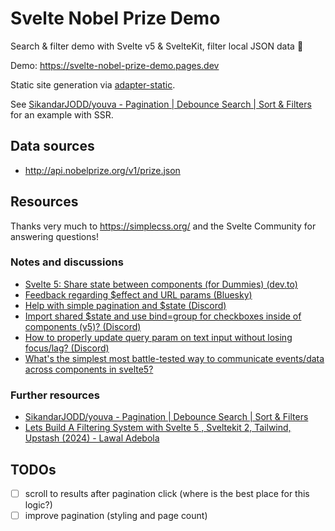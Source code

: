 # Svelte Nobel Prize Demo

Search & filter demo with Svelte v5 & SvelteKit, filter local JSON data 🧙

Demo: https://svelte-nobel-prize-demo.pages.dev

Static site generation via [adapter-static](https://svelte.dev/docs/kit/adapter-static).

See [SikandarJODD/youva - Pagination | Debounce Search | Sort & Filters](https://github.com/SikandarJODD/youva) for an example with SSR.

## Data sources

- http://api.nobelprize.org/v1/prize.json

## Resources

Thanks very much to https://simplecss.org/ and the Svelte Community for answering questions!

### Notes and discussions

- [Svelte 5: Share state between components (for Dummies) (dev.to)](https://dev.to/mandrasch/svelte-5-share-state-between-components-for-dummies-4gd2)
- [Feedback regarding $effect and URL params (Bluesky)](https://bsky.app/profile/paolo.ricciuti.me/post/3lf4a7rwjrc2h)
- [Help with simple pagination and $state (Discord)](https://discord.com/channels/457912077277855764/1325805139126386699)
- [Import shared $state and use bind=group for checkboxes inside of components (v5)? (Discord)](https://discord.com/channels/457912077277855764/1325055109318709278)
- [How to properly update query param on text input without losing focus/lag? (Discord)](https://discord.com/channels/457912077277855764/1326399049988964426)
- [What's the simplest most battle-tested way to communicate events/data across components in svelte5?](https://discord.com/channels/457912077277855764/1326440493529170002)

### Further resources

- [SikandarJODD/youva - Pagination | Debounce Search | Sort & Filters](https://github.com/SikandarJODD/youva)
- [Lets Build A Filtering System with Svelte 5 , Sveltekit 2, Tailwind, Upstash (2024) - Lawal Adebola](https://www.youtube.com/watch?v=5urk4ui_l5o)

## TODOs

- [ ] scroll to results after pagination click (where is the best place for this logic?)
- [ ] improve pagination (styling and page count)
